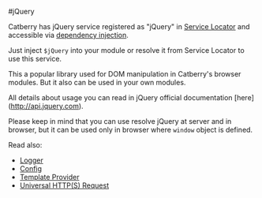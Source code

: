 #jQuery

Catberry has jQuery service registered as "jQuery" in 
[Service Locator](../service-locator.md) and accessible via 
[dependency injection](../dependency-injection.md).

Just inject `$jQuery` into your module or resolve it from 
Service Locator to use this service.

This a popular library used for DOM manipulation in Catberry's browser modules.
But it also can be used in your own modules.

All details about usage you can read in jQuery official documentation [here]
(http://api.jquery.com).

Please keep in mind that you can use resolve jQuery at server and in browser,
but it can be used only in browser where `window` object is defined.

Read also:

* [Logger](logger.md)
* [Config](config.md)
* [Template Provider](template-provider.md)
* [Universal HTTP(S) Request](universal-http-request.md)